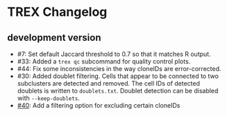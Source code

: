 # TREX Changelog

## development version

* #7: Set default Jaccard threshold to 0.7 so that it matches R output.
* #33: Added a `trex qc` subcommand for quality control plots.
* #44: Fix some inconsistencies in the way cloneIDs are error-corrected.
* #30: Added doublet filtering. Cells that appear to be connected to two
  subclusters are detected and removed. The cell IDs of detected doublets
  is written to `doublets.txt`. Doublet detection can be disabled with
  `--keep-doublets`.
* [#40](https://github.com/frisen-lab/TREX/issues/40): Add a filtering option for excluding certain cloneIDs